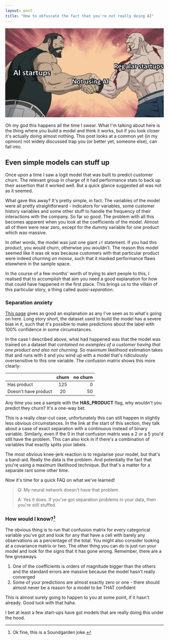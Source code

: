 ```yaml
---
layout: post
title: "How to obfuscate the fact that you're not really doing AI"
---
```


![](D07CcPPXcAAKU5L.png "Doesn't get any realer")

Oh my god this happens all the time I swear. What I'm talking about here is the thing where you build a model and think it works, but if you look closer it's actually doing almost nothing. This post looks at a common yet (in my opinion) not widely discussed trap you (or better yet, someone else), can fall into.

## Even simple models can stuff up

Once upon a time I saw a logit model that was built to predict customer churn. The relevant group in charge of it had performance stats to back up their assertion that it worked well. But a quick glance suggested all was not as it seemed.

What gave this away? It's pretty simple, in fact. The variables of the model were all pretty straightforward - indicators for variables, some customer history variables and some other stuff to handle the frequency of their interactions with the company. So far so good. The problem with all this becomes apparent when you look at the coefficients of the model. Almost all of them were near zero, except for the dummy variable for one product which was massive.

In other words, the model was just one giant `if` statement. If you had this product, you would churn, otherwise you wouldn't. The reason this model seemed like it was ok was because customers with that particular product were indeed churning _en masse_, such that it masked performance flaws elsewhere in the sample space.

In the course of a few months' worth of trying to alert people to this, I realised that to accomplish that aim you need a good explanation for how that could have happened in the first place. This brings us to the villain of this particular story, a thing called _quasi-separation_.

### Separation anxiety

[This page](https://stats.idre.ucla.edu/other/mult-pkg/faq/general/faqwhat-is-complete-or-quasi-complete-separation-in-logisticprobit-regression-and-how-do-we-deal-with-them/) gives as good an explanation as any I've seen as to what's going on here. Long story short, the dataset used to build the model has a severe bias in it, such that it's possible to make predictions about the label with 100% confidence in some circumstances. 

In the case I described above, what had happened was that the model was trained on a dataset that _contained no examples of a customer having that one product and also not churning_. So maximum likelihood estimation takes that and runs with it and you wind up with a model that's ridiculously oversensitive to this one variable. The confusion matrix shows this more clearly:

|               | churn | no churn |
| ------------- |:-------------:| -----:|
|Has product | 125 | 0 |
|Doesn't have product | 20 | 50 |

Any time you see a sample with the **HAS_PRODUCT** flag, why wouldn't you predict they churn? It's a one-way bet.

This is a really clear-cut case, unfortunately this can still happen in slightly less obvious circumstances. In the link at the start of this section, they talk about a case of exact separation with a continuous instead of binary variable. Similarly, even if the 0 in that confusion matrix was a 2 or a 5 you'd still have the problem. This can also kick in if there's a combination of variables that exactly splits your labels. 

The most obvious knee-jerk reaction is to regularise your model, but that's a band-aid. Really the data is the problem. And potentially the fact that you're using a maximum likelihood technique. But that's a matter for a separate rant some other time. 

Now it's time for a quick FAQ on what we've learned!

> Q: My neural network doesn't have that problem
>
> A: Yes it does. If you've got separation problems in your data, then you're still stuffed.

### How would I know?[^1]

The obvious thing is to run that confusion matrix for every categorical variable you've got and look for any that have a cell with barely any observations as a percentage of the total. You might also consider looking at a covariance matrix or two. The other thing you can do is just run your model and look for the signs that it has gone wrong. Remember, there are a few giveaways.

1. One of the coefficients is orders of magnitude bigger than the others and the standard errors are massive because the model hasn't really converged
2. Some of your predictions are almost exactly zero or one - there should almost never be a reason for a model to be THAT confident

This is almost surely going to happen to you at some point, if it hasn't already. Good luck with that haha.

I bet at least a few start-ups have got models that are really doing this under the hood. 


[^1]: Ok fine, this is a Soundgarden joke.
